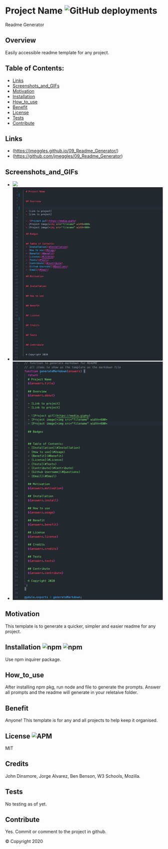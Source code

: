 
  # Project Name ![GitHub deployments](https://img.shields.io/github/deployments/badges/shields/shields-staging?color=lightgrey)
  Readme Generator

  ## Overview 
  Easily accessible readme template for any project.

  ## Table of Contents:
  - [Links](#Links)
  - [Screenshots_and_GIFs](#Screenshots_and_GIFs)
  - [Motivation](#Motivation)
  - [Installation](#Installation)
  - [How_to_use](#How_to_use)
  - [Benefit](#Benefit)
  - [License](#License)
  - [Tests](#Tests)
  - [Contribute](#Contribute)

 ## Links
  - (https://jmeggles.github.io/09_Readme_Generator/)
  - (https://github.com/jmeggles/09_Readme_Generator)

 ## Screenshots_and_GIFs 
  - ![](https://media.giphy.com/media/WTiciagOjoqx5D3tsM/giphy.gif)
  - <img src="./assets/images/screenshot1.png" width=600>
  - <img src="./assets/images/screenshot2.png" width=600>

  ## Motivation
  This template is to generate a quicker, simpler and easier readme for any project.

  ## Installation ![npm](https://img.shields.io/npm/v/npm?color=pink&style=plastic) ![npm](https://img.shields.io/npm/v/inquirer?color=pink&label=inquirer&style=plastic)
  Use npm inquirer package.

  ## How_to_use
  After installing npm pkg, run node and file to generate the prompts. Answer all prompts and the readme will generate in your reletaive folder.

  ## Benefit
  Anyone!  This template is for any and all projects to help keep it organised. 

  ## License ![APM](https://img.shields.io/apm/l/npm?color=pink&style=plastic)
  MIT

  ## Credits
  John Dinsmore, Jorge Alvarez, Ben Benson, W3 Schools, Mozilla.

  ## Tests
  No testing as of yet.

  ## Contribute
  Yes. Commit or comment to the project in github.

  © Copyright 2020
